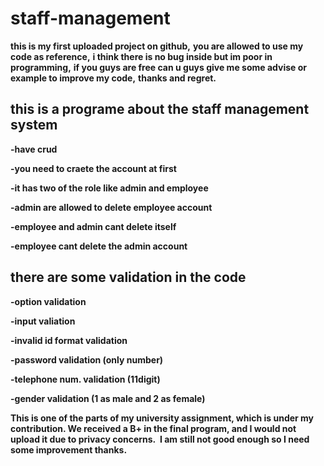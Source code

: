 # staff-management
**this is my first uploaded project on github,**
**you are allowed to use my code as reference,**
**i think there is no bug inside but im poor in programming,** 
**if you guys are free can u guys give me some advise or example to improve my code,**
**thanks and regret.**

## this is a programe about the staff management system
**-have crud**

**-you need to craete the account at first**

**-it has two of the role like admin and employee**

**-admin are allowed to delete employee account**

**-employee and admin cant delete itself**

**-employee cant delete the admin account**

## there are some validation in the code
**-option validation**

**-input valiation**

**-invalid id format validation**

**-password validation (only number)**

**-telephone num. validation (11digit)**

**-gender validation (1 as male and 2 as female)**

**This is one of the parts of my university assignment, which is under my contribution. We received a B+ in the final program, 
and I would not upload it due to privacy concerns. 
I am still not good enough so I need some improvement thanks.**
